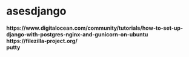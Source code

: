 # asesdjango

<strong>
https://www.digitalocean.com/community/tutorials/how-to-set-up-django-with-postgres-nginx-and-gunicorn-on-ubuntu
<br>
https://filezilla-project.org/
<br>
putty
</strong>
